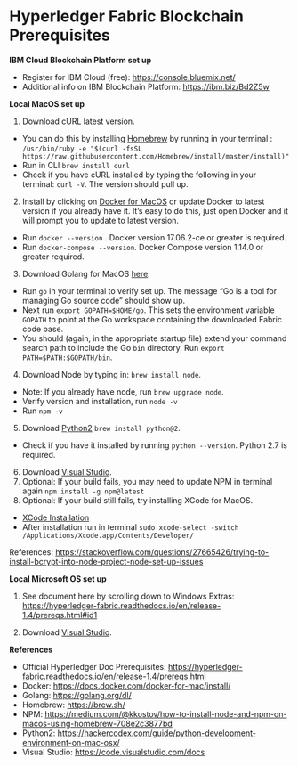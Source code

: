 # Hyperledger Fabric Blockchain Prerequisites  

**IBM Cloud Blockchain Platform set up**

- Register for IBM Cloud (free): https://console.bluemix.net/
- Additional info on IBM Blockchain Platform: https://ibm.biz/Bd2Z5w

**Local MacOS set up** 

1. Download cURL latest version. 
- You can do this by installing [Homebrew](https://brew.sh) by running in your terminal : `/usr/bin/ruby -e "$(curl -fsSL https://raw.githubusercontent.com/Homebrew/install/master/install)"`
- Run in CLI `brew install curl`
- Check if you have cURL installed by typing the following in your terminal: `curl -V`. The version should pull up. 
2. Install by clicking on [Docker for MacOS](https://docs.docker.com/docker-for-mac/install/) or update Docker to latest version if you already have it. It’s easy to do this, just open Docker and it will prompt you to update to latest version.
- Run `docker --version` . Docker version 17.06.2-ce or greater is required.
- Run `docker-compose --version`. Docker Compose version 1.14.0 or greater required. 
3. Download Golang for MacOS [here](https://golang.org/doc/install?download=go1.11.4.darwin-amd64.pkg).
-  Run `go` in your terminal to verify set up. The message “Go is a tool for managing Go source code” should show up. 
- Next run `export GOPATH=$HOME/go`. This sets the environment variable `GOPATH` to point at the Go workspace containing the downloaded Fabric code base. 
- You should (again, in the appropriate startup file) extend your command search path to include the Go `bin` directory. Run `export PATH=$PATH:$GOPATH/bin`.
4. Download Node by typing in: `brew install node`. 
- Note: If you already have node, run `brew upgrade node`.
- Verify version and installation, run `node -v`
- Run `npm -v`
5. Download [Python2](https://hackercodex.com/guide/python-development-environment-on-mac-osx/) `brew install python@2`. 
- Check if you have it installed by running `python --version`. Python 2.7 is required.
6. Download [Visual Studio](https://code.visualstudio.com/).
7. Optional: If your build fails, you may need to update NPM in terminal again `npm install -g npm@latest`
8. Optional: If your build still fails, try installing XCode for MacOS. 
- [XCode Installation](https://developer.apple.com/xcode/)
- After installation run in terminal `sudo xcode-select -switch /Applications/Xcode.app/Contents/Developer/`


References: https://stackoverflow.com/questions/27665426/trying-to-install-bcrypt-into-node-project-node-set-up-issues

**Local Microsoft OS set up** 

1. See document here by scrolling down to Windows Extras: https://hyperledger-fabric.readthedocs.io/en/release-1.4/prereqs.html#id1

2. Download [Visual Studio](https://code.visualstudio.com/).

**References**

- Official Hyperledger Doc Prerequisites: https://hyperledger-fabric.readthedocs.io/en/release-1.4/prereqs.html 
- Docker: https://docs.docker.com/docker-for-mac/install/
- Golang: https://golang.org/dl/
- Homebrew: https://brew.sh/
- NPM: https://medium.com/@kkostov/how-to-install-node-and-npm-on-macos-using-homebrew-708e2c3877bd
- Python2: https://hackercodex.com/guide/python-development-environment-on-mac-osx/
- Visual Studio: https://code.visualstudio.com/docs




 
 


